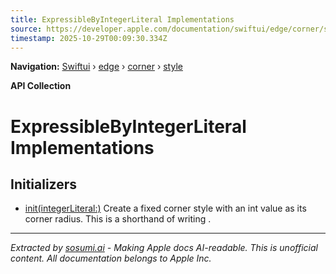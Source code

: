 ```yaml
---
title: ExpressibleByIntegerLiteral Implementations
source: https://developer.apple.com/documentation/swiftui/edge/corner/style/expressiblebyintegerliteral-implementations
timestamp: 2025-10-29T00:09:30.334Z
---
```


**Navigation:** [Swiftui](/documentation/swiftui) › [edge](/documentation/swiftui/edge) › [corner](/documentation/swiftui/edge/corner) › [style](/documentation/swiftui/edge/corner/style)

**API Collection**

# ExpressibleByIntegerLiteral Implementations

## Initializers

- [init(integerLiteral:)](/documentation/swiftui/edge/corner/style/init(integerliteral:)) Create a fixed corner style with an int value as its corner radius. This is a shorthand of writing .

---

*Extracted by [sosumi.ai](https://sosumi.ai) - Making Apple docs AI-readable.*
*This is unofficial content. All documentation belongs to Apple Inc.*
